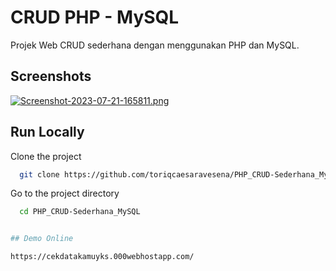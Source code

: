 
# CRUD PHP - MySQL

Projek Web CRUD sederhana dengan menggunakan PHP dan MySQL.



## Screenshots

[![Screenshot-2023-07-21-165811.png](https://i.postimg.cc/Fz92jYRZ/Screenshot-2023-07-21-165811.png)](https://postimg.cc/PpR3Hr1p)
## Run Locally

Clone the project

```bash
  git clone https://github.com/toriqcaesaravesena/PHP_CRUD-Sederhana_MySQL.git
```

Go to the project directory

```bash
  cd PHP_CRUD-Sederhana_MySQL


## Demo Online

https://cekdatakamuyks.000webhostapp.com/

